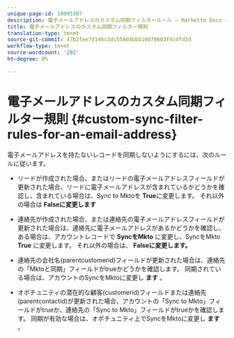 ```yaml
---
unique-page-id: 10095307
description: 電子メールアドレスのカスタム同期フィルタールール — Marketto Docs — 製品ドキュメント
title: 電子メールアドレスのカスタム同期フィルター規則
translation-type: tm+mt
source-git-commit: 47b2fee7d146c3dc558d4bbb10070683f4cdfd3d
workflow-type: tm+mt
source-wordcount: '202'
ht-degree: 0%

---
```



# 電子メールアドレスのカスタム同期フィルター規則 {#custom-sync-filter-rules-for-an-email-address}

電子メールアドレスを持たないレコードを同期しないようにするには、次のルールに従います。

* リードが作成された場合、またはリードの電子メールアドレスフィールドが更新された場合、リードに電子メールアドレスが含まれているかどうかを確認し、含まれている場合は、Sync to Mktoを **True**&#x200B;に変更します。 それ以外の場合は **Falseに変更します**

* 連絡先が作成された場合、または連絡先の電子メールアドレスフィールドが更新された場合は、連絡先に電子メールアドレスがあるかどうかを確認し、ある場合は、アカウントレコードで **SyncをMkto** に変更し、SyncをMkto **True** に変更します。 それ以外の場合は、 **Falseに変更します。**

* 連絡先の会社名(parentcustomerid)フィールドが更新された場合は、連絡先の「Mktoと同期」フィールドがtrueかどうかを確認します。 同期されている場合は、アカウントのSyncをMktoに変更し **ます** 。
* オポチュニティの潜在的な顧客(customerid)フィールドまたは連絡先(parentcontactid)が更新された場合、アカウントの「Sync to Mkto」フィールドがtrueか、連絡先の「Sync to Mkto」フィールドがtrueかを確認します。 同期が有効な場合は、オポチュニティ上でSyncをMktoに変更し **ます** 。


